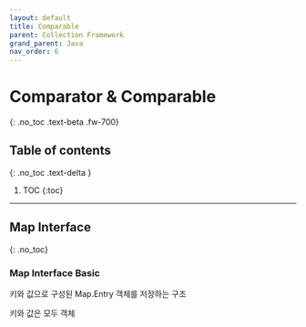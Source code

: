 ```yaml
---
layout: default
title: Comparable
parent: Collection Framework
grand_parent: Java
nav_order: 6
---
```


# Comparator & Comparable
{: .no_toc .text-beta .fw-700}

## Table of contents
{: .no_toc .text-delta }

1. TOC
{:toc}

---

## Map Interface
{: .no_toc}

### Map Interface Basic

키와 값으로 구성된 Map.Entry 객체를 저장하는 구조

키와 값은 모두 객체




